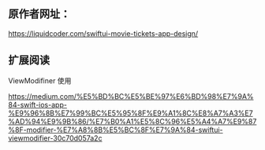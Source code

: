 ## 

## 原作者网址：
https://liquidcoder.com/swiftui-movie-tickets-app-design/

## 扩展阅读

ViewModifiner 使用

https://medium.com/%E5%BD%BC%E5%BE%97%E6%BD%98%E7%9A%84-swift-ios-app-%E9%96%8B%E7%99%BC%E5%95%8F%E9%A1%8C%E8%A7%A3%E7%AD%94%E9%9B%86/%E7%B0%A1%E5%8C%96%E5%A4%A7%E9%87%8F-modifier-%E7%A8%8B%E5%BC%8F%E7%9A%84-swiftui-viewmodifier-30c70d057a2c

